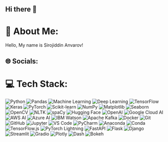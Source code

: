 ## Hi there 👋

<!--
**theanvarow/theanvarow** is a ✨ _special_ ✨ repository because its `README.md` (this file) appears on your GitHub profile.

Here are some ideas to get you started:

- 🔭 I’m currently working on ...
- 🌱 I’m currently learning ...
- 👯 I’m looking to collaborate on ...
- 🤔 I’m looking for help with ...
- 💬 Ask me about ...
- 📫 How to reach me: ...
- 😄 Pronouns: ...
- ⚡ Fun fact: ...
-->
# 💫 About Me:
Hello, My name is Sirojiddin Anvarov!

## 🌐 Socials:


# 💻 Tech Stack:

![Python](https://img.shields.io/badge/Python-3776AB?style=for-the-badge&logo=python&logoColor=white)
![Pandas](https://img.shields.io/badge/Pandas-150458?style=for-the-badge&logo=pandas&logoColor=white)
![Machine Learning](https://img.shields.io/badge/Machine%20Learning-FF6F00?style=for-the-badge&logo=python&logoColor=white)
![Deep Learning](https://img.shields.io/badge/Deep%20Learning-FF6F00?style=for-the-badge&logo=python&logoColor=white)
![TensorFlow](https://img.shields.io/badge/TensorFlow-FF6F00?style=for-the-badge&logo=tensorflow&logoColor=white)
![Keras](https://img.shields.io/badge/Keras-D00000?style=for-the-badge&logo=keras&logoColor=white)
![PyTorch](https://img.shields.io/badge/PyTorch-EE4C2C?style=for-the-badge&logo=pytorch&logoColor=white)
![Scikit-learn](https://img.shields.io/badge/Scikit--learn-F7931E?style=for-the-badge&logo=scikit-learn&logoColor=white)
![NumPy](https://img.shields.io/badge/NumPy-013243?style=for-the-badge&logo=numpy&logoColor=white)
![Matplotlib](https://img.shields.io/badge/Matplotlib-003B57?style=for-the-badge&logo=matplotlib&logoColor=white)
![Seaborn](https://img.shields.io/badge/Seaborn-9E2A2B?style=for-the-badge&logo=seaborn&logoColor=white)
![OpenCV](https://img.shields.io/badge/OpenCV-5C3EE8?style=for-the-badge&logo=opencv&logoColor=white)
![NLTK](https://img.shields.io/badge/NLTK-4C4C4C?style=for-the-badge&logo=python&logoColor=white)
![spaCy](https://img.shields.io/badge/spaCy-2A2A2A?style=for-the-badge&logo=python&logoColor=white)
![Hugging Face](https://img.shields.io/badge/Hugging%20Face-FF6F00?style=for-the-badge&logo=python&logoColor=white)
![OpenAI](https://img.shields.io/badge/OpenAI-FF6F00?style=for-the-badge&logo=python&logoColor=white)
![Google Cloud AI](https://img.shields.io/badge/Google%20Cloud%20AI-4285F4?style=for-the-badge&logo=googlecloud&logoColor=white)
![AWS AI](https://img.shields.io/badge/AWS%20AI-FF9900?style=for-the-badge&logo=amazonaws&logoColor=white)
![Azure AI](https://img.shields.io/badge/Azure%20AI-0089D6?style=for-the-badge&logo=microsoftazure&logoColor=white)
![IBM Watson](https://img.shields.io/badge/IBM%20Watson-0066CC?style=for-the-badge&logo=ibm&logoColor=white)
![Apache Kafka](https://img.shields.io/badge/Apache%20Kafka-231F20?style=for-the-badge&logo=apachekafka&logoColor=white)
![Docker](https://img.shields.io/badge/Docker-2496ED?style=for-the-badge&logo=docker&logoColor=white)
![Git](https://img.shields.io/badge/Git-F05032?style=for-the-badge&logo=git&logoColor=white)
![GitHub](https://img.shields.io/badge/GitHub-181717?style=for-the-badge&logo=github&logoColor=white)
![Jupyter](https://img.shields.io/badge/Jupyter-F37626?style=for-the-badge&logo=jupyter&logoColor=white)
![VS Code](https://img.shields.io/badge/VS%20Code-007ACC?style=for-the-badge&logo=visualstudiocode&logoColor=white)
![PyCharm](https://img.shields.io/badge/PyCharm-000000?style=for-the-badge&logo=pycharm&logoColor=white)
![Anaconda](https://img.shields.io/badge/Anaconda-44A833?style=for-the-badge&logo=anaconda&logoColor=white)
![Conda](https://img.shields.io/badge/Conda-77B900?style=for-the-badge&logo=anaconda&logoColor=white)
![TensorFlow.js](https://img.shields.io/badge/TensorFlow.js-FF6F00?style=for-the-badge&logo=tensorflow&logoColor=white)
![PyTorch Lightning](https://img.shields.io/badge/PyTorch%20Lightning-EE4C2C?style=for-the-badge&logo=pytorch&logoColor=white)
![FastAPI](https://img.shields.io/badge/FastAPI-009688?style=for-the-badge&logo=fastapi&logoColor=white)
![Flask](https://img.shields.io/badge/Flask-000000?style=for-the-badge&logo=flask&logoColor=white)
![Django](https://img.shields.io/badge/Django-092E20?style=for-the-badge&logo=django&logoColor=white)
![Streamlit](https://img.shields.io/badge/Streamlit-FF4B4B?style=for-the-badge&logo=streamlit&logoColor=white)
![Gradio](https://img.shields.io/badge/Gradio-FF6F00?style=for-the-badge&logo=python&logoColor=white)
![Plotly](https://img.shields.io/badge/Plotly-3E8E41?style=for-the-badge&logo=plotly&logoColor=white)
![Dash](https://img.shields.io/badge/Dash-000000?style=for-the-badge&logo=plotly&logoColor=white)
![Bokeh](https://img.shields.io/badge/Bokeh-9E2A2B?style=for-the-badge&logo=python&logoColor=white)





